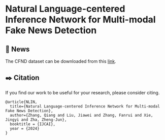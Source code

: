 # Natural Language-centered Inference Network for Multi-modal Fake News Detection

## 📜 News

The CFND dataset can be downloaded from this [link](https://drive.google.com/file/d/1upiqVnGiJFI-cxrzLkWHePuIuJCxUkxT/view?usp=drive_link).


 ## ✒️ Citation

 If you find our work to be useful for your research, please consider citing.

```
@article{NLIN,
  title={Natural Language-centered Inference Network for Multi-modal Fake News Detection},
  author={Zhang, Qiang and Liu, Jiawei and Zhang, Fanrui and Xie, Jingyi and Zha, Zheng-Jun},
  booktitle = {IJCAI},
  year = {2024}
}
```
